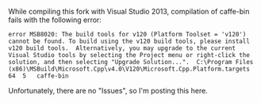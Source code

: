 While compiling this fork with Visual Studio 2013, compilation of caffe-bin fails with the following error:

    error MSB8020: The build tools for v120 (Platform Toolset = 'v120') cannot be found. To build using the v120 build tools, please install v120 build tools.  Alternatively, you may upgrade to the current Visual Studio tools by selecting the Project menu or right-click the solution, and then selecting "Upgrade Solution...".	C:\Program Files (x86)\MSBuild\Microsoft.Cpp\v4.0\V120\Microsoft.Cpp.Platform.targets	64	5	caffe-bin

Unfortunately, there are no "Issues", so I'm posting this here.
